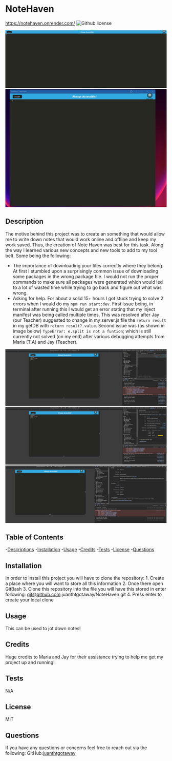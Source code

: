# NoteHaven

https://notehaven.onrender.com/
![Github license](https://shields.io/badge/license-MIT-orange)

![alt text](./assets/Landing.png)
![alt text](./assets/App%20installed.png)



## Description
The motive behind this project was to create an something that would allow me to write down notes that would work online and offline and keep my work saved. Thus, the creation of Note Haven was best for this task. 
Along the way I learned various new concepts and new tools to add to my tool belt. Some being the following: 
* The importance of downloading your files correctly where they belong. At first I stumbled upon a surprisingly common issue of downloading some packages in the wrong package file. I would not run the proper commands to make sure all packages were generated which would led to a lot of wasted time while trying to go back and figure out what was wrong. 
* Asking for help. For about a solid 15+ hours I got stuck trying to solve 2 errors when I would do my ``npm run start:dev``. First issue being, in terminal after running this I would get an error stating that my inject manifest was being called multiple times. This was resolved after Jay (our Teacher) suggested to change in my server.js file the ``return result`` in my getDB with ``return result?.value``. Second issue was (as shown in image below) ``TypeError: e.split is not a funtion``; which is still currently not solved (on my end) after various debugging attempts from Maria (T.A) and Jay (Teacher). 


![alt text](./assets/results%20saving.png)
![alt text](./assets/service%20worker.png)
![alt text](./assets/manifest.png)


## Table of Contents
-[Descriptions](#Descriptions)
-[Installation](#Installation)
-[Usage](#Usage)
-[Credits](#Credits)
-[Tests](#Tests)
-[License](#License)
-[Questions](##Questions)



## Installation
In order to install this project you will have to clone the repository: 
    1. Create a place where you will want to store all this information 
    2. Once there open GitBash
    3. Clone this repository into the file you will have this stored in
            enter following: git@github.com:juanthtgotaway/NoteHaven.git
    4. Press enter to create your local clone



## Usage
This can be used to jot down notes! 

## Credits
Huge credits to Maria and Jay for their assistance trying to help me get my project up and running! 

## Tests
N/A
## License
MIT

## Questions
If you have any questions or concerns feel free to reach out via the following:
GitHub:[juanthtgotaway](https://github.com/juanthtgotaway)
